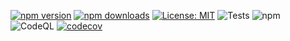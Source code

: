 [![npm
version](https://img.shields.io/npm/v/react-levels-chart.svg)](https://www.npmjs.com/package/react-levels-chart)
[![npm
downloads](https://img.shields.io/npm/dm/react-levels-chart.svg)](https://www.npmjs.com/package/react-levels-chart)
[![License:
MIT](https://img.shields.io/badge/License-MIT-yellow.svg)](https://opensource.org/licenses/MIT)
![Tests](https://github.com/username/repo/workflows/Test/badge.svg)
![npm](https://img.shields.io/npm/v/package-name)
![CodeQL](https://github.com/username/repo/workflows/CodeQL/badge.svg)
[![codecov](https://codecov.io/gh/username/repo/branch/main/graph/badge.svg)](https://codecov.io/gh/username/repo)
